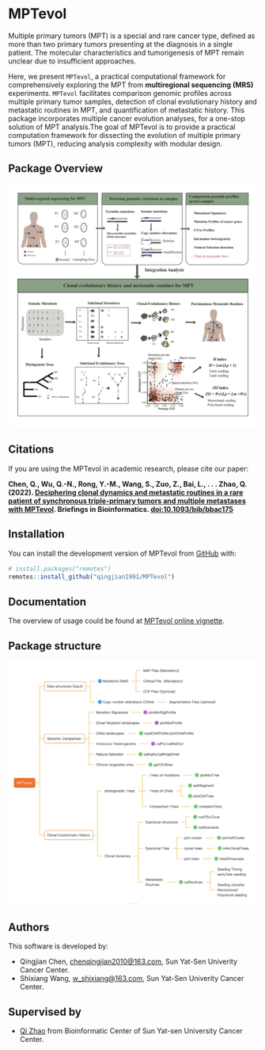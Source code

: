 
<!-- README.md is generated from README.Rmd. Please edit that file -->

# MPTevol

<!-- badges: start -->
<!-- badges: end -->

Multiple primary tumors (MPT) is a special and rare cancer type, defined
as more than two primary tumors presenting at the diagnosis in a single
patient. The molecular characteristics and tumorigenesis of MPT remain
unclear due to insufficient approaches.

Here, we present `MPTevol`, a practical computational framework for
comprehensively exploring the MPT from **multiregional sequencing
(MRS)** experiments. `MPTevol` facilitates comparison genomic profiles
across multiple primary tumor samples, detection of clonal evolutionary
history and metastatic routines in MPT, and quantification of metastatic
history. This package incorporates multiple cancer evolution analyses,
for a one-stop solution of MPT analysis.The goal of MPTevol is to
provide a practical computation framework for dissecting the evolution
of multiple primary tumors (MPT), reducing analysis complexity with
modular design.

## Package Overview

![](man/figures/MPTevol.jpg)

## Citations

If you are using the MPTevol in academic research, please cite our
paper:

**Chen, Q., Wu, Q.-N., Rong, Y.-M., Wang, S., Zuo, Z., Bai, L., . . .
Zhao, Q. (2022). [Deciphering clonal dynamics and metastatic routines in
a rare patient of synchronous triple-primary tumors and multiple
metastases with MPTevol](https://doi.org/10.1093/bib/bbac175). Briefings
in Bioinformatics. <doi:10.1093/bib/bbac175>**

## Installation

You can install the development version of MPTevol from
[GitHub](https://github.com/) with:

``` r
# install.packages("remotes")
remotes::install_github("qingjian1991/MPTevol")
```

## Documentation

The overview of usage could be found at [MPTevol online
vignette](https://rpubs.com/cqj_00/MPTevol).

## Package structure

![](man/figures/MPTevol_Structure.jpg)

## Authors

This software is developed by:

-   Qingjian Chen, <chenqingjian2010@163.com>, Sun Yat-Sen Univerity
    Cancer Center.
-   Shixiang Wang, <w_shixiang@163.com>, Sun Yat-Sen Univerity Cancer
    Center.

## Supervised by

-   [Qi Zhao](zhaoqi@sysucc.org.cn) from Bioinformatic Center of Sun
    Yat-sen University Cancer Center.
